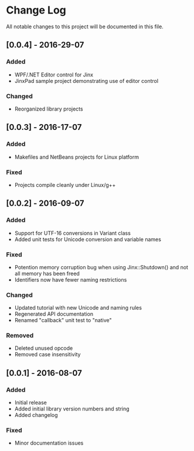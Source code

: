 # Change Log
All notable changes to this project will be documented in this file.

## [0.0.4] - 2016-29-07
### Added
- WPF/.NET Editor control for Jinx
- JinxPad sample project demonstrating use of editor control

### Changed
- Reorganized library projects

## [0.0.3] - 2016-17-07
### Added
- Makefiles and NetBeans projects for Linux platform

### Fixed
- Projects compile cleanly under Linux/g++

## [0.0.2] - 2016-09-07
### Added
- Support for UTF-16 conversions in Variant class
- Added unit tests for Unicode conversion and variable names

### Fixed
- Potention memory corruption bug when using Jinx::Shutdown() and not all memory has been freed
- Identifiers now have fewer naming restrictions

### Changed
- Updated tutorial with new Unicode and naming rules
- Regenerated API documentation
- Renamed "callback" unit test to "native"

### Removed
- Deleted unused opcode
- Removed case insensitivity

## [0.0.1] - 2016-08-07
### Added
- Initial release
- Added initial library version numbers and string
- Added changelog

### Fixed
- Minor documentation issues


